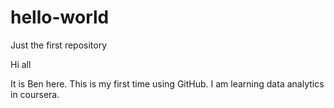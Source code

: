 # hello-world
Just the first repository

Hi all

It is Ben here. This is my first time using GitHub. I am learning data analytics in coursera.
